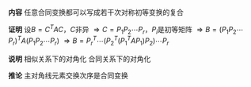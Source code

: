**内容**
任意合同变换都可以写成若干次对称初等变换的复合

**证明**
设$B=C^TAC$，$C$非异
$\Rightarrow C=P_1P_2\cdots P_r$，$P_i$是初等矩阵
$\Rightarrow B=(P_1P_2\cdots P_r)^TA(P_1P_2\cdots P_r)$
$\Rightarrow B= P_r^T\cdots(P_2^T(P_1^TAP_1)P_2)\cdots P_r$

**说明**
相似关系下的对角化
合同关系下的对角化

**推论**
主对角线元素交换次序是合同变换
